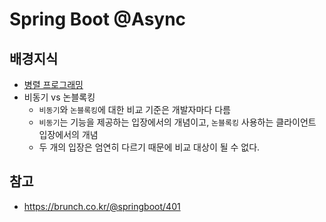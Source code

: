 # Spring Boot @Async

## 배경지식

- [병렬 프로그래밍](https://github.com/TonyJev93/Study/blob/main/Back-end/Parallel-Programming/Parallel-Programming.md)
- 비동기 vs 논블록킹
    - `비동기`와 `논블록킹`에 대한 비교 기준은 개발자마다 다름
    - `비동기`는 기능을 제공하는 입장에서의 개념이고, `논블록킹` 사용하는 클라이언트 입장에서의 개념
    - 두 개의 입장은 엄연히 다르기 때문에 비교 대상이 될 수 없다.


## 참고
- https://brunch.co.kr/@springboot/401